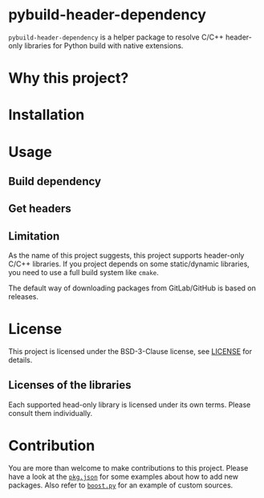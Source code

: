 # pybuild-header-dependency

`pybuild-header-dependency` is a helper package to resolve C/C++ header-only libraries for Python build with native extensions.

# Why this project?

# Installation

# Usage

## Build dependency

## Get headers

## Limitation

As the name of this project suggests, this project supports header-only C/C++ libraries.
If you project depends on some static/dynamic libraries, you need to use a full build system like `cmake`.

The default way of downloading packages from GitLab/GitHub is based on releases.

# License

This project is licensed under the BSD-3-Clause license, see [LICENSE](LICENSE) for details.

## Licenses of the libraries

Each supported head-only library is licensed under its own terms. Please consult them individually.

# Contribution

You are more than welcome to make contributions to this project. 
Please have a look at the [`pkg.json`](src/pybuild_header_dependency/pkgs.json) for 
some examples about how to add new packages. 
Also refer to [`boost.py`](src/pybuild_header_dependency/custom_sources/boost.py) for 
an example of custom sources.
